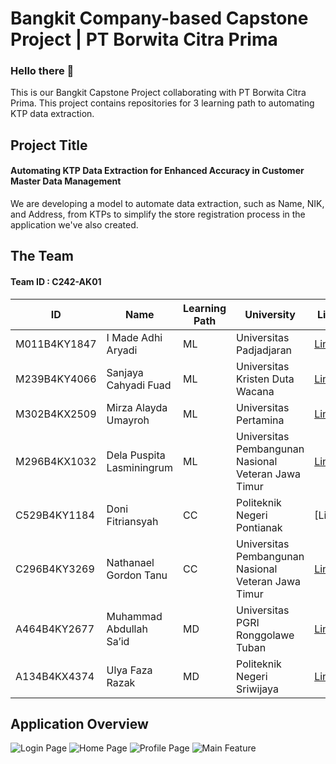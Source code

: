 # Bangkit Company-based Capstone Project | PT Borwita Citra Prima

### Hello there 🙌
This is our Bangkit Capstone Project collaborating with PT Borwita Citra Prima. This project contains repositories for 3 learning path to automating KTP data extraction.

## Project Title 
#### **Automating KTP Data Extraction for Enhanced Accuracy in Customer Master Data Management**
We are developing a model to automate data extraction, such as Name, NIK, and Address, from KTPs to simplify the store registration process in the application we've also created.

## The Team
#### Team ID : C242-AK01
| ID  | Name | Learning Path | University | LinkedIn |
| ------------- | ------------- | ------------- | ------------- |------------- | 
| M011B4KY1847  | I Made Adhi Aryadi   | ML | Universitas Padjadjaran | [LinkedIn](https://www.linkedin.com/in/i-made-adhi-aryadi-48a0bb1a1) |
| M239B4KY4066  | Sanjaya Cahyadi Fuad  | ML | Universitas Kristen Duta Wacana | [LinkedIn](https://www.linkedin.com/in/sanjaya-cahyadi-fuad) |
| M302B4KX2509  | Mirza Alayda Umayroh  | ML | Universitas Pertamina | [LinkedIn](https://www.linkedin.com/in/mirzaalaydaumayroh) |
| M296B4KX1032  | Dela Puspita Lasminingrum | ML | Universitas Pembangunan Nasional Veteran Jawa Timur | [LinkedIn](https://www.linkedin.com/in/delapuspitalasminingrum77/) |
| C529B4KY1184  | Doni Fitriansyah  | CC | Politeknik Negeri Pontianak | [LinkedIn] |
| C296B4KY3269  | Nathanael Gordon Tanu | CC | Universitas Pembangunan Nasional Veteran Jawa Timur | [LinkedIn](https://www.linkedin.com/in/nathanaelgt)|
| A464B4KY2677  | Muhammad Abdullah Sa’id  | MD | Universitas PGRI Ronggolawe Tuban | [LinkedIn](https://id.linkedin.com/in/muhammad-abdullah-said-4801551b3) |
| A134B4KX4374  | Ulya Faza Razak| MD | Politeknik Negeri Sriwijaya | [LinkedIn](https://www.linkedin.com/in/ulyafazarazak) |

## Application Overview
![Login Page](https://drive.google.com/uc?id=1ZW6gQkKe2nFb1D9wW92kUGIX03hmYG9S)
![Home Page](https://drive.google.com/file/d/1ZYQGM9py2XpMk1YICvFUD6-g-bnS77jw/view)
![Profile Page](https://drive.google.com/file/d/1_0-iSvZVthbtVqDW4GvAmtoZuVxg-MRJ/view)
![Main Feature](https://drive.google.com/file/d/1_2hgMDjjvZn9mqXu2QFSwnWCj8CCfk66/view)






